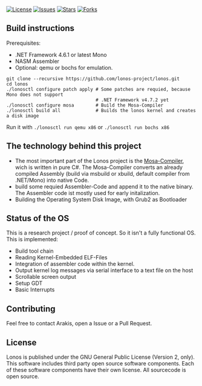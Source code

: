 [![License][github-license]][github-license-link]  [![Issues][github-issues]][github-issues-link]  [![Stars][github-stars]][github-stars-link]  [![Forks][github-forks]][github-forks-link]

[github-forks]: https://img.shields.io/github/forks/lonos-project/lonos.svg
[github-forks-link]: https://github.com/lonos-project/lonos/network
[github-stars]: https://img.shields.io/github/stars/lonos-project/lonos.svg
[github-stars-link]: https://github.com/lonos-project/lonos/stargazers
[github-issues]: https://img.shields.io/github/issues/lonos-project/lonos.svg
[github-issues-link]: https://github.com/lonos-project/lonos/issues
[github-license]: https://img.shields.io/badge/license-GPL-blue.svg
[github-license-link]: https://raw.githubusercontent.com/lonos-project/lonos/master/LICENSE.txt

## Build instructions

Prerequisites:
- .NET Framework 4.6.1 or latest Mono
- NASM Assembler
- Optional: qemu or bochs for emulation.

```
git clone --recursive https://github.com/lonos-project/lonos.git
cd lonos 
./lonosctl configure patch apply # Some patches are requied, because Mono does not support
                                 # .NET Framework v4.7.2 yet
./lonosctl configure mosa        # Build the Mosa-Compiler
./lonosctl build all             # Builds the lonos kernel and creates a disk image
```
Run it with `./lonosctl run qemu x86` or `./lonosctl run bochs x86`

## The technology behind this project

- The most important part of the Lonos project is the [Mosa-Compiler](https://github.com/mosa/MOSA-Project), wich is written in pure C#. The Mosa-Compiler converts an already compiled Assembly (build via msbuild or xbuild, default compiler from .NET/Mono) into native Code.
- build some requied Assembler-Code  and append it to the native binary. The Assembler code ist mostly used for early initalization.
- Building the Operating System Disk Image, with Grub2 as Bootloader

## Status of the OS

This is a research project / proof of concept. So it isn't a fully functional OS. This is implemented:

- Build tool chain
- Reading Kernel-Embedded ELF-Files
- Integration of assembler code within the kernel.
- Output kernel log messages via serial interface to a text file on the host
- Scrollable screen output
- Setup GDT
- Basic Interrupts

## Contributing

Feel free to contact Arakis, open a Issue or a Pull Request.

## License
Lonos is published under the GNU General Public License (Version 2, only). This software includes third party open source software components. Each of these software components have their own license. All sourcecode is open source.
